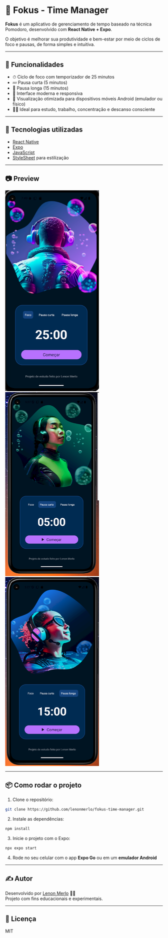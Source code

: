 # 🧠 Fokus - Time Manager

**Fokus** é um aplicativo de gerenciamento de tempo baseado na técnica Pomodoro, desenvolvido com **React Native + Expo**.

O objetivo é melhorar sua produtividade e bem-estar por meio de ciclos de foco e pausas, de forma simples e intuitiva.

---

## 🎯 Funcionalidades

- ⏱ Ciclo de foco com temporizador de 25 minutos
- 💤 Pausa curta (5 minutos)
- 🛌 Pausa longa (15 minutos)
- 🎨 Interface moderna e responsiva
- 📱 Visualização otimizada para dispositivos móveis Android (emulador ou físico)
- 🧘‍♂️ Ideal para estudo, trabalho, concentração e descanso consciente

---

## 🚀 Tecnologias utilizadas

- [React Native](https://reactnative.dev/)
- [Expo](https://expo.dev/)
- [JavaScript](https://developer.mozilla.org/en-US/docs/Web/JavaScript)
- [StyleSheet](https://reactnative.dev/docs/stylesheet) para estilização

---

## 📷 Preview

<img src="./app/pomodoro-preview.png" width="300" alt="App Screenshot">
<img src="./app/short-preview.png" width="300" alt="App Screenshot">
<img src="./app/long-preview.png" width="300" alt="App Screenshot">

---

## 📦 Como rodar o projeto

1. Clone o repositório:
```bash
git clone https://github.com/lenonmerlo/fokus-time-manager.git
```

2. Instale as dependências:
```bash
npm install
```

3. Inicie o projeto com o Expo:
```bash
npx expo start
```

4. Rode no seu celular com o app **Expo Go** ou em um **emulador Android**

---

## ✍️ Autor

Desenvolvido por [Lenon Merlo](https://github.com/lenonmerlo) 👨‍💻  
Projeto com fins educacionais e experimentais.

---

## 📄 Licença

MIT